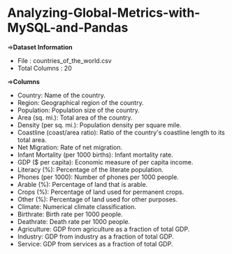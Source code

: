 # Analyzing-Global-Metrics-with-MySQL-and-Pandas

=>**Dataset Information**  

- File : countries_of_the_world.csv
- Total Columns : 20

=>**Columns** 

- Country: Name of the country.
- Region: Geographical region of the country.
- Population: Population size of the country.
- Area (sq. mi.): Total area of the country.
- Density (per sq. mi.): Population density per square mile.
- Coastline (coast/area ratio): Ratio of the country's coastline length to its total area.
- Net Migration: Rate of net migration.
- Infant Mortality (per 1000 births): Infant mortality rate.
- GDP ($ per capita): Economic measure of per capita income.
- Literacy (%): Percentage of the literate population.
- Phones (per 1000): Number of phones per 1000 people.
- Arable (%): Percentage of land that is arable.
- Crops (%): Percentage of land used for permanent crops.
- Other (%): Percentage of land used for other purposes.
- Climate: Numerical climate classification.
- Birthrate: Birth rate per 1000 people.
- Deathrate: Death rate per 1000 people.
- Agriculture: GDP from agriculture as a fraction of total GDP.
- Industry: GDP from industry as a fraction of total GDP.
- Service: GDP from services as a fraction of total GDP.

